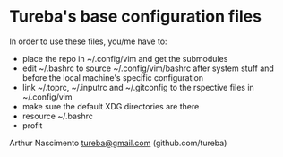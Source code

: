 
Tureba's base configuration files
=================================

In order to use these files, you/me have to:

* place the repo in ~/.config/vim and get the submodules
* edit ~/.bashrc to source ~/.config/vim/bashrc after system stuff and before the local machine's specific configuration
* link ~/.toprc, ~/.inputrc and ~/.gitconfig to the rspective files in ~/.config/vim
* make sure the default XDG directories are there
* resource ~/.bashrc
* profit

Arthur Nascimento <tureba@gmail.com> (github.com/tureba)
